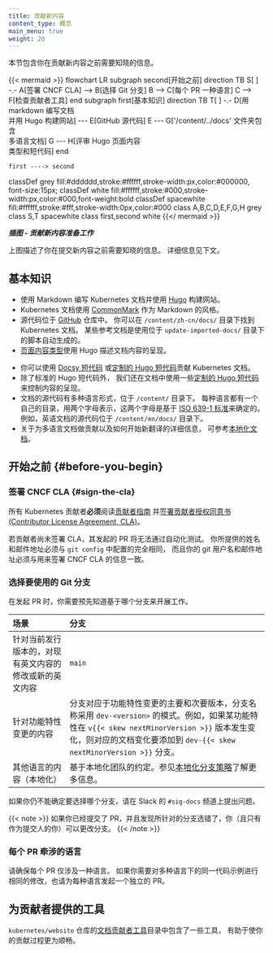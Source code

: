 ```yaml
---
title: 贡献新内容
content_type: 概念
main_menu: true
weight: 20
---
```

<!-- 
title: Contributing new content
content_type: concept
main_menu: true
weight: 20
-->

<!-- overview -->

<!-- 
This section contains information you should know before contributing new
content. 
-->

本节包含你在贡献新内容之前需要知晓的信息。

<!-- See https://github.com/kubernetes/website/issues/28808 for live-editor URL to this figure -->
<!-- You can also cut/paste the mermaid code into the live editor at https://mermaid-js.github.io/mermaid-live-editor to play around with it -->

{{< mermaid >}}
flowchart LR 
    subgraph second[开始之前]
    direction TB
    S[ ] -.-
    A[签署 CNCF CLA] --> B[选择 Git 分支]
    B --> C[每个 PR 一种语言]
    C --> F[检查贡献者工具]
    end
    subgraph first[基本知识]
    direction TB
       T[ ] -.-
       D[用 markdown 编写文档<br>并用 Hugo 构建网站] --- E[GitHub 源代码]
       E --- G['/content/../docs' 文件夹包含<br>多语言文档]
       G --- H[评审 Hugo 页面内容<br>类型和短代码]
    end
    

    first ----> second


classDef grey fill:#dddddd,stroke:#ffffff,stroke-width:px,color:#000000, font-size:15px;
classDef white fill:#ffffff,stroke:#000,stroke-width:px,color:#000,font-weight:bold
classDef spacewhite fill:#ffffff,stroke:#fff,stroke-width:0px,color:#000
class A,B,C,D,E,F,G,H grey
class S,T spacewhite
class first,second white
{{</ mermaid >}}

<!--
***Figure - Contributing new content preparation***

The figure above depicts the information you should know
prior to submitting new content. The information details follow.
-->

***插图 - 贡献新内容准备工作***

上图描述了你在提交新内容之前需要知晓的信息。
详细信息见下文。

<!-- body -->
<!-- 
## Contributing basics

- Write Kubernetes documentation in Markdown and build the Kubernetes site
  using [Hugo](https://gohugo.io/).
- Kubernetes documentation uses [CommonMark](https://commonmark.org/) as its flavor of  Markdown. 
- The source is in [GitHub](https://github.com/kubernetes/website). You can find
  Kubernetes documentation at `/content/en/docs/`. Some of the reference
  documentation is automatically generated from scripts in
  the `update-imported-docs/` directory.
- [Page content types](/docs/contribute/style/page-content-types/) describe the
  presentation of documentation content in Hugo.
  -->

## 基本知识

- 使用 Markdown 编写 Kubernetes 文档并使用 [Hugo](https://gohugo.io/) 构建网站。
- Kubernetes 文档使用 [CommonMark](https://commonmark.org/) 作为 Markdown 的风格。
- 源代码位于 [GitHub](https://github.com/kubernetes/website) 仓库中。
  你可以在 `/content/zh-cn/docs/` 目录下找到 Kubernetes 文档。
  某些参考文档是使用位于 `update-imported-docs/` 目录下的脚本自动生成的。
- [页面内容类型](/zh-cn/docs/contribute/style/page-content-types/)使用 Hugo 描述文档内容的呈现。

<!-- 
- You can use [Docsy shortcodes](https://www.docsy.dev/docs/adding-content/shortcodes/) or [custom Hugo shortcodes](/docs/contribute/style/hugo-shortcodes/) to contribute to Kubernetes documentation.
- In addition to the standard Hugo shortcodes, we use a number of
  [custom Hugo shortcodes](/docs/contribute/style/hugo-shortcodes/) in our
  documentation to control the presentation of content.
- Documentation source is available in multiple languages in `/content/`. Each
  language has its own folder with a two-letter code determined by the
  [ISO 639-1 standard](https://www.loc.gov/standards/iso639-2/php/code_list.php)
  . For example, English documentation source is stored in `/content/en/docs/`.
- For more information about contributing to documentation in multiple languages
  or starting a new translation,
  see [localization](/docs/contribute/localization).
-->

- 你可以使用 [Docsy 短代码](https://www.docsy.dev/docs/adding-content/shortcodes/)
  或[定制的 Hugo 短代码](/zh-cn/docs/contribute/style/hugo-shortcodes/)贡献 Kubernetes 文档。
- 除了标准的 Hugo 短代码外，
  我们还在文档中使用一些[定制的 Hugo 短代码](/zh-cn/docs/contribute/style/hugo-shortcodes/)来控制内容的呈现。
- 文档的源代码有多种语言形式，位于 `/content/` 目录下。
  每种语言都有一个自己的目录，用两个字母表示，这两个字母是基于
  [ISO 639-1 标准](https://www.loc.gov/standards/iso639-2/php/code_list.php)来确定的。
  例如，英语文档的源代码位于 `/content/en/docs/` 目录下。
- 关于为多语言文档做贡献以及如何开始新翻译的详细信息，
  可参考[本地化文档](/zh-cn/docs/contribute/localization)。

<!-- 
## Before you begin {#before-you-begin}
### Sign the CNCF CLA {#sign-the-cla}
All Kubernetes contributors **must** read
the [Contributor guide](https://github.com/kubernetes/community/blob/master/contributors/guide/README.md)
and [sign the Contributor License Agreement (CLA)](https://github.com/kubernetes/community/blob/master/CLA.md).
Pull requests from contributors who haven't signed the CLA fail the automated
tests. The name and email you provide must match those found in
your `git config`, and your git name and email must match those used for the
CNCF CLA.
-->

## 开始之前 {#before-you-begin}

### 签署 CNCF CLA {#sign-the-cla}

所有 Kubernetes 贡献者**必须**阅读[贡献者指南](https://github.com/kubernetes/community/blob/master/contributors/guide/README.md)
并[签署贡献者授权同意书 (Contributor License Agreement, CLA)](https://github.com/kubernetes/community/blob/master/CLA.md)。  

若贡献者尚未签署 CLA，其发起的 PR 将无法通过自动化测试。
你所提供的姓名和邮件地址必须与 `git config` 中配置的完全相同，
而且你的 git 用户名和邮件地址必须与用来签署 CNCF CLA 的信息一致。

<!-- 
### Choose which Git branch to use

When opening a pull request, you need to know in advance which branch to base
your work on.

Scenario | Branch
:---------|:------------
Existing or new English language content for the current release | `main`
Content for a feature change release | The branch which corresponds to the major and minor version the feature change is in, using the pattern `dev-<version>`. For example, if a feature changes in the `v{{< skew nextMinorVersion >}}` release, then add documentation changes to the ``dev-{{< skew nextMinorVersion >}}`` branch.
Content in other languages (localizations) | Use the localization's convention. See the [Localization branching strategy](/docs/contribute/localization/#branching-strategy) for more information.

If you're still not sure which branch to choose, ask in `#sig-docs` on Slack.
-->

### 选择要使用的 Git 分支

在发起 PR 时，你需要预先知道基于哪个分支来开展工作。

场景 | 分支
:---------|:------------
针对当前发行版本的，对现有英文内容的修改或新的英文内容 | `main`
 针对功能特性变更的内容 | 分支对应于功能特性变更的主要和次要版本，分支名称采用 `dev-<version>` 的模式。例如，如果某功能特性在 `v{{< skew nextMinorVersion >}}` 版本发生变化，则对应的文档变化要添加到 `dev-{{< skew nextMinorVersion >}}` 分支。
 其他语言的内容（本地化） | 基于本地化团队的约定。参见[本地化分支策略](/zh-cn/docs/contribute/localization/#branching-strategy)了解更多信息。 

如果你仍不能确定要选择哪个分支，请在 Slack 的 `#sig-docs` 频道上提出问题。  

<!-- 
{{< note >}} If you already submitted your pull request, and you know that the
base branch was wrong, you (and only you, the submitter) can change it. {{<
/note >}}
-->

{{< note >}}
如果你已经提交了 PR，并且发现所针对的分支选错了，你（且只有作为提交人的你）可以更改分支。
{{< /note >}}

<!-- 
### Languages per PR

Limit pull requests to one language per PR. If you need to make an identical
change to the same code sample in multiple languages, open a separate PR for
each language.
-->

### 每个 PR 牵涉的语言

请确保每个 PR 仅涉及一种语言。
如果你需要对多种语言下的同一代码示例进行相同的修改，也请为每种语言发起一个独立的 PR。

<!-- 
## Tools for contributors

The [doc contributors tools](https://github.com/kubernetes/website/tree/main/content/en/docs/doc-contributor-tools)
directory in the `kubernetes/website` repository contains tools to help your
contribution journey go more smoothly.
-->

## 为贡献者提供的工具

`kubernetes/website` 仓库的[文档贡献者工具](https://github.com/kubernetes/website/tree/main/content/zh-cn/docs/doc-contributor-tools)目录中包含了一些工具，
有助于使你的贡献过程更为顺畅。
